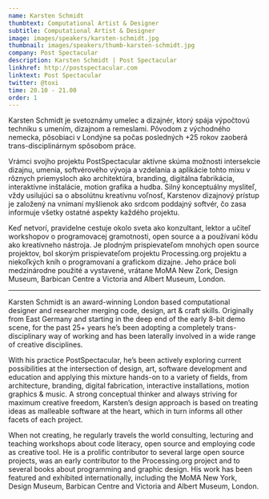 ```yaml
---
name: Karsten Schmidt
thumbtext: Computational Artist & Designer
subtitle: Computational Artist & Designer
image: images/speakers/karsten-schmidt.jpg
thumbnail: images/speakers/thumb-karsten-schmidt.jpg
company: Post Spectacular
description: Karsten Schmidt | Post Spectacular
linkhref: http://postspectacular.com
linktext: Post Spectacular
twitter: @toxi
time: 20.10 - 21.00
order: 1
---
```


Karsten Schmidt je svetoznámy umelec a dizajnér, ktorý spája výpočtovú techniku s umením, dizajnom a remeslami. Pôvodom z východného nemecka, pôsobiaci v Londýne sa počas posledných +25 rokov zaoberá trans-disciplinárnym spôsobom práce. 

Vrámci svojho projektu PostSpectacular aktívne skúma možnosti intersekcie dizajnu, umenia, softvérového vývoja a vzdelania a aplikácie tohto mixu v rôznych priemysloch ako architektúra, branding, digitálna fabrikácia, interaktívne inštalácie, motion grafika a hudba. Silný konceptuálny mysliteľ, vždy usilujúci sa o absolútnu kreatívnu voľnosť, Karstenov dizajnový prístup je založený na vnímaní myšlienok ako srdcom poddajný softvér, čo zasa informuje všetky ostatné aspekty každého projektu. 

Keď netvorí, pravidelne cestuje okolo sveta ako konzultant, lektor a učiteľ workshopov o programovacej gramotnosti, open source a a používaní kódu ako kreatívneho nástroja. Je plodným prispievateľom mnohých open source projektov, bol skorým prispievateľom projektu Processing.org projektu a niekoľkých kníh o programovaní a grafickom dizajne. Jeho práce boli medzinárodne použité a vystavené, vrátane MoMA New Zork, Design Museum, Barbican Centre a Victoria and Albert Museum, London.

---

Karsten Schmidt is an award-winning London based computational designer and researcher merging code, design, art & craft skills. Originally from East Germany and starting in the deep end of the early 8-bit demo scene, for the past 25+ years he’s been adopting a completely trans-disciplinary way of working and has been laterally involved in a wide range of creative disciplines. 

With his practice PostSpectacular, he’s been actively exploring current possibilities at the intersection of design, art, software development and education and applying this mixture hands-on to a variety of fields, from architecture, branding, digital fabrication, interactive installations, motion graphics & music. A strong conceptual thinker and always striving for maximum creative freedom, Karsten’s design approach is based on treating ideas as malleable software at the heart, which in turn informs all other facets of each project.

When not creating, he regularly travels the world consulting, lecturing and teaching workshops about code literacy, open source and employing code as creative tool. He is a prolific contributor to several large open source projects, was an early contributor to the Processing.org project and to several books about programming and graphic design. His work has been featured and exhibited internationally, including the MoMA New York, Design Museum, Barbican Centre and Victoria and Albert Museum, London.